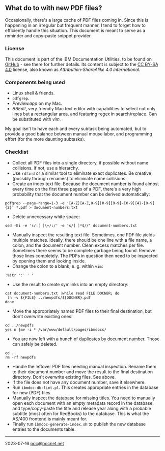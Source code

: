 ## What do to with new PDF files?
Occasionally, there's a large cache of PDF files coming in. Since this is happening in an irregular but frequent manner, I tend to forget how to efficiently handle this situation. This document is meant to serve as a reminder and copy-paste snippet provider.

### License
This document is part of the IBM Documentation Utilities, to be found on [GitHub](https://github.com/PoC-dev/ibmdocs-tools) - see there for further details. Its content is subject to the [CC BY-SA 4.0](https://creativecommons.org/licenses/by-sa/4.0/) license, also known as *Attribution-ShareAlike 4.0 International*.

### Components being used
- Linux shell & friends.
- `pdfgrep`.
- *Preview.app* on my Mac.
- *BBEdit*, very friendly Mac text editor with capabilities to select not only lines but a rectangular area, and featuring regex in search/replace. Can be substituted with *vim*.

My goal isn't to have each and every subtask being automated, but to provide a good balance between manual mouse labor, and programming effort (for the more daunting subtasks).

### Checklist
- Collect all PDF files into a single directory, if possible without name collisions. If not, use a hierarchy.
- Use `rdfind` or a similar tool to eliminate exact duplicates. Be creative (possibly through renames) to eliminate name collisions.
- Create an index text file. Because the document number is found almost every time on the first three pages of a PDF, there's a very high probability that the document number can be derived automatically:
```
pdfgrep --page-range=1-3 -e '[A-Z][A-Z,0-9][0-9][0-9]-[0-9]{4}-[0-9]{2}' *.pdf > document-numbers.txt
```
- Delete unnecessary white space:
```
sed -Ei -e 's/:[ ]\+/:/' -e 's/[ ]*$//' document-numbers.txt
```
- Manually inspect the resulting text file. Sometimes, one PDF file yields multiple matches. Ideally, there should be one line with a file name, a colon, and the document number. Clean excess matches per file. Sometimes there seems to be complete garbage being found. Remove those lines completely. The PDFs in question then need to be inspected by opening them and looking inside.
- Change the colon to a blank, e. g. within `vim`:
```
:%!tr ':' ' '
```
- Use the result to create symlinks into an empty directory:
```
cat document-numbers.txt |while read FILE DOCNBR; do
 ln -v ${FILE} ../newpdfs/${DOCNBR}.pdf
done
```
- Move the appropriately named PDF files to their final destination, but don't overwrite existing ones:
```
cd ../newpdfs
yes n |mv -i * /var/www/default/pages/ibmdocs/
```
- You are now left with a bunch of duplicates by document number. Those can safely be deleted.
```
cd ..
rm -rf newpdfs
```
- Handle the leftover PDF files needing manual inspection. Rename them to their document number and move the result to the final destination directory. Don't overwrite existing files. See above.
- If the file does not have any document number, save it elsewhere.
- Run `ibmdoc-db-lint.pl`. This creates appropriate entries in the database for new (PDF) files.
- Manually inspect the database for missing titles. You need to manually open each document with an empty metadata record in the database, and type/copy-paste the title and release year along with a probable subtitle (most often for RedBooks) to the database. This is what the AS/400 frontend is mainly meant for.
- Finally run `ibmdoc-generate-index.sh` to publish the new database entries to the documents table.

----
2023-07-16 poc@pocnet.net
